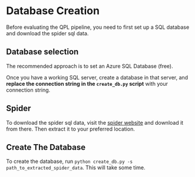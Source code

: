 # Database Creation

Before evaluating the QPL pipeline, you need to first set up a SQL database and download the spider sql data.

## Database selection

The recommended approach is to set an Azure SQL Database (free).

Once you have a working SQL server, create a database in that server, and **replace the connection string in the `create_db.py` script** with your connection string.

## Spider

To download the spider sql data, visit the [spider website](https://yale-lily.github.io/spider) and download it from there. Then extract it to your preferred location.

## Create The Database

To create the database, run `python create_db.py -s path_to_extracted_spider_data`. This will take some time.
